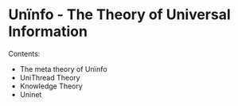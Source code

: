 # Unïnfo - The Theory of Universal Information
Contents:
- The meta theory of Unïnfo
- UniThread Theory
- Knowledge Theory
- Uninet
